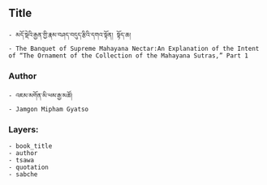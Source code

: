 ## Title
	- མདོ་སྡེའི་རྒྱན་གྱི་རྣམ་བཤད་བདུད་རྩིའི་དགའ་སྟོན། སྟོད་ཆ།
	- The Banquet of Supreme Mahayana Nectar:An Explanation of the Intent of “The Ornament of the Collection of the Mahayana Sutras,” Part 1

### Author
	- འཇམ་མགོན་མི་ཕམ་རྒྱ་མཚོ།
	- Jamgon Mipham Gyatso

### Layers:
	- book_title
	- author
	- tsawa
	- quotation
	- sabche
